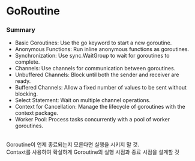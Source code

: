 # GoRoutine

### Summary
- Basic Goroutines: Use the go keyword to start a new goroutine.
- Anonymous Functions: Run inline anonymous functions as goroutines.
- Synchronization: Use sync.WaitGroup to wait for goroutines to complete.
- Channels: Use channels for communication between goroutines.
- Unbuffered Channels: Block until both the sender and receiver are ready.
- Buffered Channels: Allow a fixed number of values to be sent without blocking.
- Select Statement: Wait on multiple channel operations.
- Context for Cancellation: Manage the lifecycle of goroutines with the context package.
- Worker Pool: Process tasks concurrently with a pool of worker goroutines.
<br>
Goroutine이 언제 종료되는지 모른다면 실행을 시키지 말 것.<br>
Contaxt를 사용하여 확실하게 Goroutine의 실행 시점과 종료 시점을 설계할 것